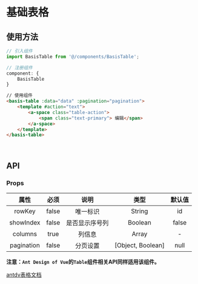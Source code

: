 # 基础表格
## 使用方法
```js
// 引入组件
import BasisTable from '@/components/BasisTable';
```
```js
// 注册组件
component: {
    BasisTable
}
```
```html
// 使用组件
<basis-table :data="data" :pagination="pagination">
    <template #action="text">
        <a-space class="table-action">
            <span class="text-primary"> 编辑</span>
        </a-space>
    </template>
</basis-table>
```
<br />

## API
### Props

属性|必须|说明|类型|默认值
:---:|:---:|:---:|:---:|:---:
rowKey|false|唯一标识|String|id
showIndex|false|是否显示序号列|Boolean|false
columns|true|列信息|Array|-
pagination|false|分页设置|[Object, Boolean]|null


**注意：`Ant Design of Vue`的`Table`组件相关API同样适用该组件。**

[antdv表格文档](https://www.antdv.com/components/table-cn/)
